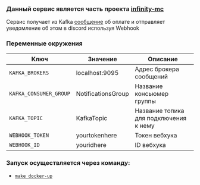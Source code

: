 ### Данный сервис является часть проекта [infinity-mc](https://github.com/Yacheru/infinity-mc)

Сервис получает из Kafka [сообщение](https://github.com/Yacheru/payments-service/) об оплате и отправляет уведомление об этом в discord используя Webhook

### Переменные окружения
| Ключ                   | Значение           | Описание                               |
|------------------------|--------------------|----------------------------------------|
| `KAFKA_BROKERS`        | localhost:9095     | Адрес брокера сообщений                |
| `KAFKA_CONSUMER_GROUP` | NotificationsGroup | Название консьюмер группы              |
| `KAFKA_TOPIC`          | KafkaTopic         | Название топика для подключения к нему |
| `WEBHOOK_TOKEN`        | yourtokenhere      | Токен вебхука                          |
| `WEBHOOK_ID`           | youridhere         | ID вебхука                             |

### Запуск осуществляется через команду:
- [`make docker-up`](Makefile)